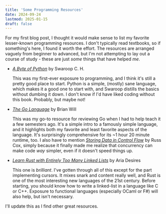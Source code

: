 ```yaml
---
title: 'Some Programming Resources'
date: 2024-09-24
lastmod: 2025-01-15
draft: false
---
```


For my first blog post, I thought it would make sense to list my favorite lesser-known programming resources. I don't typically read textbooks, so if something's here, I found it worth the effort.
The resources are arranged vaguely from beginner to advanced, but I'm not attempting to lay out a course of study - these are just *some* things that have helped *me*.

- [*A Byte of Python*](https://python.swaroopch.com/) by Swaroop C. H.

    This was my first-ever exposure to programming, and I think it's still a pretty good place to start. Python is a simple, (mostly) sane language, which makes it a good one to start with, and Swaroop distills the basics without dumbing it down. I don't know if I'd have liked coding without this book. Probably, but maybe not!
- [*The Go Language*](https://www.youtube.com/playlist?list=PLIbUZ3URbL0Hn-2v6oB9nMfIfJPYDY9Nv) by Brian Will
    
    This was my go-to resource for reviewing Go when I had to help teach it a few semesters ago. It's a simple intro to a famously simple language, and it highlights both my favorite and least favorite  aspects of the language. It's surprisingly comprehensive for its ~1 hour 20 minute runtime, too. I also have to mention [*Storing Data in Control Flow*](https://research.swtch.com/pcdata) by Russ Cox, simply because it finally made me realize that concurrency can make code *way* simpler, even if it doesn't speed things up.
- [*Learn Rust with Entirely Too Many Linked Lists*](https://rust-unofficial.github.io/too-many-lists/) by Aria Desires

    This one is *brilliant*. I've gotten through all of this except for the part implementing cursors. It mixes snark and content really well, and Rust is one of the most interesting new languages of the 21st century. Before starting, you should know how to write a linked-list in a language like C or C++. Exposure to functional languages (especially OCaml or F#) will also help, but isn't necessary.

I'll update this as I find other great resources.
